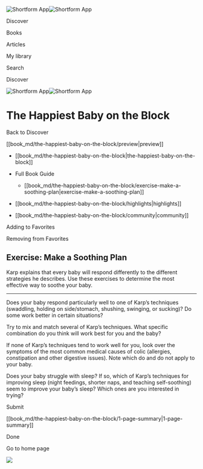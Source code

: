 ![Shortform App](/img/logo.36a2399e.svg)![Shortform App](/img/logo-dark.70c1b072.svg)

Discover

Books

Articles

My library

Search

Discover

![Shortform App](/img/logo.36a2399e.svg)![Shortform App](/img/logo-dark.70c1b072.svg)

# The Happiest Baby on the Block

Back to Discover

[[book_md/the-happiest-baby-on-the-block/preview|preview]]

  * [[book_md/the-happiest-baby-on-the-block|the-happiest-baby-on-the-block]]
  * Full Book Guide

    * [[book_md/the-happiest-baby-on-the-block/exercise-make-a-soothing-plan|exercise-make-a-soothing-plan]]
  * [[book_md/the-happiest-baby-on-the-block/highlights|highlights]]
  * [[book_md/the-happiest-baby-on-the-block/community|community]]



Adding to Favorites 

Removing from Favorites 

## Exercise: Make a Soothing Plan

Karp explains that every baby will respond differently to the different strategies he describes. Use these exercises to determine the most effective way to soothe your baby.

* * *

Does your baby respond particularly well to one of Karp’s techniques (swaddling, holding on side/stomach, shushing, swinging, or sucking)? Do some work better in certain situations?

Try to mix and match several of Karp’s techniques. What specific combination do you think will work best for you and the baby?

If none of Karp’s techniques tend to work well for you, look over the symptoms of the most common medical causes of colic (allergies, constipation and other digestive issues). Note which do and do not apply to your baby.

Does your baby struggle with sleep? If so, which of Karp’s techniques for improving sleep (night feedings, shorter naps, and teaching self-soothing) seem to improve your baby’s sleep? Which ones are you interested in trying?

Submit 

[[book_md/the-happiest-baby-on-the-block/1-page-summary|1-page-summary]]

Done

Go to home page 

![](https://bat.bing.com/action/0?ti=56018282&Ver=2&mid=88df418a-0e82-4f81-b5f2-36ef56e61a2d&sid=1711133063fa11eebdec89a8b8ae3bbc&vid=171147a063fa11eea7440fcfeb230d96&vids=0&msclkid=N&pi=0&lg=en-US&sw=800&sh=600&sc=24&nwd=1&tl=Shortform%20%7C%20The%20Happiest%20Baby%20on%20the%20Block&p=https%3A%2F%2Fwww.shortform.com%2Fapp%2Fbook%2Fthe-happiest-baby-on-the-block%2Fexercise-make-a-soothing-plan&r=&lt=414&evt=pageLoad&sv=1&rn=914466)
